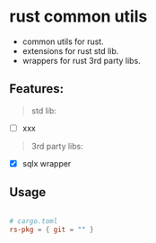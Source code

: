 # rust common utils

- common utils for rust.
- extensions for rust std lib.
- wrappers for rust 3rd party libs.

## Features:

> std lib:

- [ ] xxx

> 3rd party libs:

- [x] sqlx wrapper

## Usage

```toml

# cargo.toml
rs-pkg = { git = "" }


```
